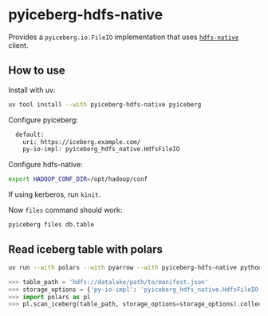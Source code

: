 # pyiceberg-hdfs-native

Provides a `pyiceberg.io.FileIO` implementation that uses
[`hdfs-native`](https://github.com/Kimahriman/hdfs-native) client.

## How to use

Install with uv:

```bash
uv tool install --with pyiceberg-hdfs-native pyiceberg
```

Configure pyiceberg:

```bash
  default:
    uri: https://iceberg.example.com/
    py-io-impl: pyiceberg_hdfs_native.HdfsFileIO
```

Configure hdfs-native:

```bash
export HADOOP_CONF_DIR=/opt/hadoop/conf
```

If using kerberos, run `kinit`.

Now `files` command should work:

```
pyiceberg files db.table
```

## Read iceberg table with polars

```bash
uv run --with polars --with pyarrow --with pyiceberg-hdfs-native python
```

```python
>>> table_path = 'hdfs://datalake/path/to/manifest.json'
>>> storage_options = {'py-io-impl': 'pyiceberg_hdfs_native.HdfsFileIO'}
>>> import polars as pl
>>> pl.scan_iceberg(table_path, storage_options=storage_options).collect()
```
